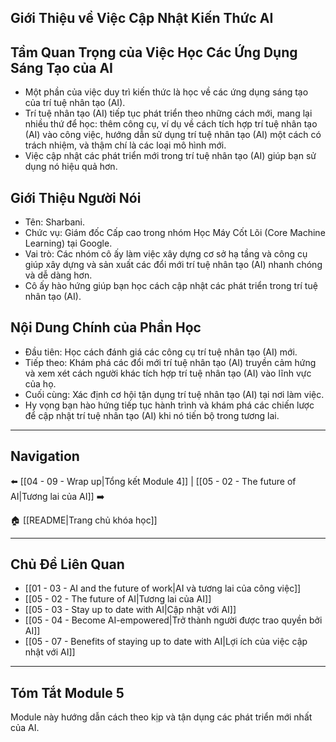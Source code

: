 ## Giới Thiệu về Việc Cập Nhật Kiến Thức AI

## Tầm Quan Trọng của Việc Học Các Ứng Dụng Sáng Tạo của AI

- Một phần của việc duy trì kiến thức là học về các ứng dụng sáng tạo của trí tuệ nhân tạo (AI).
- Trí tuệ nhân tạo (AI) tiếp tục phát triển theo những cách mới, mang lại nhiều thứ để học: thêm công cụ, ví dụ về cách tích hợp trí tuệ nhân tạo (AI) vào công việc, hướng dẫn sử dụng trí tuệ nhân tạo (AI) một cách có trách nhiệm, và thậm chí là các loại mô hình mới.
- Việc cập nhật các phát triển mới trong trí tuệ nhân tạo (AI) giúp bạn sử dụng nó hiệu quả hơn.

## Giới Thiệu Người Nói

- Tên: Sharbani.
- Chức vụ: Giám đốc Cấp cao trong nhóm Học Máy Cốt Lõi (Core Machine Learning) tại Google.
- Vai trò: Các nhóm cô ấy làm việc xây dựng cơ sở hạ tầng và công cụ giúp xây dựng và sản xuất các đổi mới trí tuệ nhân tạo (AI) nhanh chóng và dễ dàng hơn.
- Cô ấy hào hứng giúp bạn học cách cập nhật các phát triển trong trí tuệ nhân tạo (AI).

## Nội Dung Chính của Phần Học

- Đầu tiên: Học cách đánh giá các công cụ trí tuệ nhân tạo (AI) mới.
- Tiếp theo: Khám phá các đổi mới trí tuệ nhân tạo (AI) truyền cảm hứng và xem xét cách người khác tích hợp trí tuệ nhân tạo (AI) vào lĩnh vực của họ.
- Cuối cùng: Xác định cơ hội tận dụng trí tuệ nhân tạo (AI) tại nơi làm việc.
- Hy vọng bạn hào hứng tiếp tục hành trình và khám phá các chiến lược để cập nhật trí tuệ nhân tạo (AI) khi nó tiến bộ trong tương lai.

---

## Navigation

⬅️ [[04 - 09 - Wrap up|Tổng kết Module 4]] | [[05 - 02 - The future of AI|Tương lai của AI]] ➡️

🏠 [[README|Trang chủ khóa học]]

---

## Chủ Đề Liên Quan

- [[01 - 03 - AI and the future of work|AI và tương lai của công việc]]
- [[05 - 02 - The future of AI|Tương lai của AI]]
- [[05 - 03 - Stay up to date with AI|Cập nhật với AI]]
- [[05 - 04 - Become AI-empowered|Trở thành người được trao quyền bởi AI]]
- [[05 - 07 - Benefits of staying up to date with AI|Lợi ích của việc cập nhật với AI]]

---

## Tóm Tắt Module 5

Module này hướng dẫn cách theo kịp và tận dụng các phát triển mới nhất của AI.
